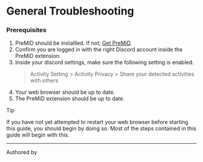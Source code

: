 <script setup>
import { VPTeamMembers } from 'vitepress/theme'

const members = [
   {
     avatar: 'https://avatars.githubusercontent.com/u/89056213',
     name: 'Espresso',
     links: [
      { icon: 'x', link: 'https://x.com/JamieNNeedham' },
      { icon: 'discord', link: 'https://discord.com/users/167581994518052864' }
     ]
   },
   {
     avatar: 'https://gravatar.com/avatar/65eab64237c97de3b9daec297193780c',
     name: 'veryCrunchy',
     links: [
      { icon: 'github', link: 'https://github.com/veryCrunchy' },
      { icon: 'discord', link: 'https://discord.com/users/576097150359044106' }
     ]
   },
]
</script>

# General Troubleshooting

### Prerequisites

1.  PreMiD should be installled. If not; [Get PreMiD](https://premid.app/downloads).
1.  Confirm you are logged in with the right Discord account inside the PreMiD extension.
1.  Inside your discord settings, make sure the following setting is enabled.
    > Activity Setting > Activity Privacy > Share your detected activities with others
1.  Your web browser should be up to date.
1.  The PreMiD extension should be up to date.

> [!TIP]
> If you have not yet attempted to restart your web browser before starting this guide, you should begin by doing so. Most of the steps contained in this guide will begin with this.

---

Authored by
<VPTeamMembers size="small" :members="members" />
